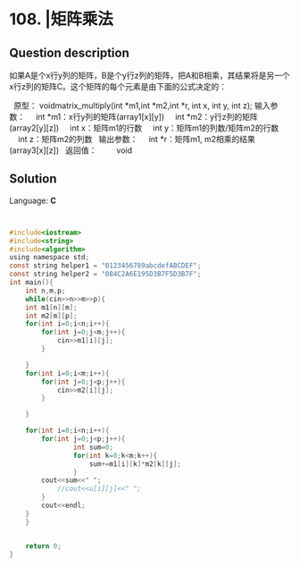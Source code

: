 # 108. |矩阵乘法

## Question description





如果A是个x行y列的矩阵，B是个y行z列的矩阵，把A和B相乘，其结果将是另一个x行z列的矩阵C。这个矩阵的每个元素是由下面的公式决定的：


 
原型：
voidmatrix_multiply(int *m1,int *m2,int *r, int x, int y, int z);
输入参数：
    int *m1：x行y列的矩阵(array1[x][y])
    int *m2：y行z列的矩阵(array2[y][z])
    int x：矩阵m1的行数
    int y：矩阵m1的列数/矩阵m2的行数
    int z：矩阵m2的列数
 
输出参数：
    int *r：矩阵m1, m2相乘的结果(array3[x][z])
 
返回值：
        void
 
 


## Solution

Language: **C**

```C


#include<iostream>
#include<string>
#include<algorithm>
using namespace std;
const string helper1 = "0123456789abcdefABCDEF";
const string helper2 = "084C2A6E195D3B7F5D3B7F";
int main(){
    int n,m,p;
    while(cin>>n>>m>>p){
    int m1[n][m];
    int m2[m][p];
    for(int i=0;i<n;i++){
        for(int j=0;j<m;j++){
            cin>>m1[i][j];
        }

    }
    for(int i=0;i<m;i++){
        for(int j=0;j<p;j++){
            cin>>m2[i][j];
        }

    }

    for(int i=0;i<n;i++){
        for(int j=0;j<p;j++){
                int sum=0;
                for(int k=0;k<m;k++){
                    sum+=m1[i][k]*m2[k][j];
                }
        cout<<sum<<" ";
            //cout<<u[i][j]<<" ";
        }
        cout<<endl;
    }
    }


    return 0;
}

```


